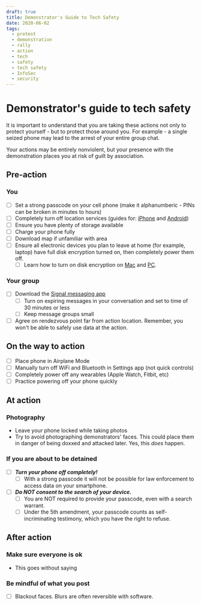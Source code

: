 ```yaml
---
draft: true
title: Demonstrator's Guide to Tech Safety
date: 2020-06-02
tags:
  - protest
  - demonstration
  - rally
  - action
  - tech
  - safety
  - tech safety
  - InfoSec
  - security
---
```


# Demonstrator's guide to tech safety

It is important to understand that you are taking these actions not only to protect yourself - but to protect those around you. For example - a single seized phone may lead to the arrest of your entire group chat.

Your actions may be entirely nonviolent, but your presence with the demonstration places you at risk of guilt by association.

## Pre-action

### You

- [ ] Set a strong passcode on your cell phone (make it alphanumberic - PINs can be broken in minutes to hours)
- [ ] Completely turn off location services (guides for: [iPhone](https://support.apple.com/en-us/HT207092) and [Android](https://support.google.com/accounts/answer/3467281?hl=en))
- [ ] Ensure you have plenty of storage available
- [ ] Charge your phone fully
- [ ] Download map if unfamiliar with area
- [ ] Ensure all electronic devices you plan to leave at home (for example, laptop) have full disk encryption turned on, then completely power them off.
  - [ ] Learn how to turn on disk encryption on [Mac](https://support.apple.com/en-us/HT204837) and [PC](https://support.microsoft.com/en-us/help/4502379/windows-10-device-encryption).

### Your group

- [ ] Download the [Signal messaging app](https://signal.org)
  - [ ] Turn on expiring messages in your conversation and set to time of 30 minutes or less
  - [ ] Keep message groups small
- [ ] Agree on rendezvous point far from action location. Remember, you won't be able to safely use data at the action.

## On the way to action

- [ ] Place phone in Airplane Mode
- [ ] Manually turn off WiFi and Bluetooth in Settings app (not quick controls)
- [ ] Completely power off any wearables (Apple Watch, Fitbit, etc)
- [ ] Practice powering off your phone quickly

## At action

### Photography

- Leave your phone locked while taking photos
- Try to avoid photographing demonstrators' faces. This could place them in danger of being doxxed and attacked later. Yes, this *does* happen.

### If you are about to be detained

- [ ] ***Turn your phone off completely!***
  - [ ] With a strong passcode it will not be possible for law enforcement to access data on your smartphone.
- [ ] ***Do NOT consent to the search of your device.***
  - [ ] You are NOT required to provide your passcode, even with a search warrant.
  - [ ] Under the 5th amendment, your passcode counts as self-incriminating testimony, which you have the right to refuse.

## After action

### Make sure everyone is ok

- This goes without saying

### Be mindful of what you post

- [ ] Blackout faces. Blurs are often reversible with software.